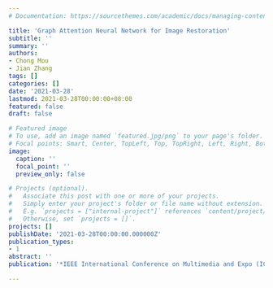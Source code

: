 ```yaml
---
# Documentation: https://sourcethemes.com/academic/docs/managing-content/

title: 'Graph Attention Neural Network for Image Restoration'
subtitle: ''
summary: ''
authors:
- Chong Mou
- Jian Zhang
tags: []
categories: []
date: '2021-03-28'
lastmod: 2021-03-28T00:00:00+08:00
featured: false
draft: false

# Featured image
# To use, add an image named `featured.jpg/png` to your page's folder.
# Focal points: Smart, Center, TopLeft, Top, TopRight, Left, Right, BottomLeft, Bottom, BottomRight.
image:
  caption: ''
  focal_point: ''
  preview_only: false

# Projects (optional).
#   Associate this post with one or more of your projects.
#   Simply enter your project's folder or file name without extension.
#   E.g. `projects = ["internal-project"]` references `content/project/deep-learning/index.md`.
#   Otherwise, set `projects = []`.
projects: []
publishDate: '2021-03-28T00:00:00.000000Z'
publication_types:
- 1
abstract: ''
publication: '*IEEE International Conference on Multimedia and Expo (ICME)*'

---
```

